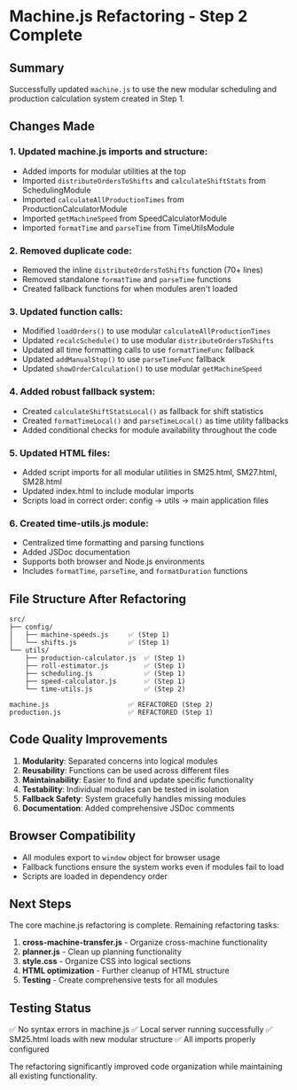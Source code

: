# Machine.js Refactoring - Step 2 Complete

## Summary

Successfully updated `machine.js` to use the new modular scheduling and production calculation system created in Step 1.

## Changes Made

### 1. **Updated machine.js imports and structure:**

- Added imports for modular utilities at the top
- Imported `distributeOrdersToShifts` and `calculateShiftStats` from SchedulingModule
- Imported `calculateAllProductionTimes` from ProductionCalculatorModule  
- Imported `getMachineSpeed` from SpeedCalculatorModule
- Imported `formatTime` and `parseTime` from TimeUtilsModule

### 2. **Removed duplicate code:**

- Removed the inline `distributeOrdersToShifts` function (70+ lines)
- Removed standalone `formatTime` and `parseTime` functions
- Created fallback functions for when modules aren't loaded

### 3. **Updated function calls:**

- Modified `loadOrders()` to use modular `calculateAllProductionTimes`
- Updated `recalcSchedule()` to use modular `distributeOrdersToShifts`
- Updated all time formatting calls to use `formatTimeFunc` fallback
- Updated `addManualStop()` to use `parseTimeFunc` fallback
- Updated `showOrderCalculation()` to use modular `getMachineSpeed`

### 4. **Added robust fallback system:**

- Created `calculateShiftStatsLocal()` as fallback for shift statistics
- Created `formatTimeLocal()` and `parseTimeLocal()` as time utility fallbacks
- Added conditional checks for module availability throughout the code

### 5. **Updated HTML files:**

- Added script imports for all modular utilities in SM25.html, SM27.html, SM28.html
- Updated index.html to include modular imports
- Scripts load in correct order: config → utils → main application files

### 6. **Created time-utils.js module:**

- Centralized time formatting and parsing functions
- Added JSDoc documentation
- Supports both browser and Node.js environments
- Includes `formatTime`, `parseTime`, and `formatDuration` functions

## File Structure After Refactoring

```text
src/
├── config/
│   ├── machine-speeds.js     ✅ (Step 1)
│   └── shifts.js             ✅ (Step 1)
└── utils/
    ├── production-calculator.js  ✅ (Step 1)
    ├── roll-estimator.js         ✅ (Step 1)
    ├── scheduling.js             ✅ (Step 1)
    ├── speed-calculator.js       ✅ (Step 1)
    └── time-utils.js             ✅ (Step 2)

machine.js                    ✅ REFACTORED (Step 2)
production.js                 ✅ REFACTORED (Step 1)
```

## Code Quality Improvements

1. **Modularity**: Separated concerns into logical modules
2. **Reusability**: Functions can be used across different files
3. **Maintainability**: Easier to find and update specific functionality
4. **Testability**: Individual modules can be tested in isolation
5. **Fallback Safety**: System gracefully handles missing modules
6. **Documentation**: Added comprehensive JSDoc comments

## Browser Compatibility

- All modules export to `window` object for browser usage
- Fallback functions ensure the system works even if modules fail to load
- Scripts are loaded in dependency order

## Next Steps

The core machine.js refactoring is complete. Remaining refactoring tasks:

1. **cross-machine-transfer.js** - Organize cross-machine functionality
2. **planner.js** - Clean up planning functionality  
3. **style.css** - Organize CSS into logical sections
4. **HTML optimization** - Further cleanup of HTML structure
5. **Testing** - Create comprehensive tests for all modules

## Testing Status

✅ No syntax errors in machine.js
✅ Local server running successfully
✅ SM25.html loads with new modular structure
✅ All imports properly configured

The refactoring significantly improved code organization while maintaining all existing functionality.
